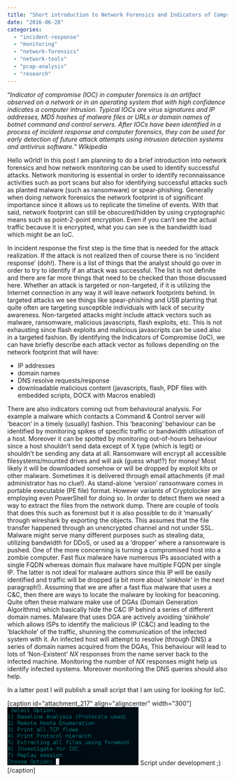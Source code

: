 ```yaml
---
title: "Short introduction to Network Forensics and Indicators of Compromise (IoC)"
date: "2016-06-28"
categories: 
  - "incident-response"
  - "monitoring"
  - "network-forensics"
  - "network-tools"
  - "pcap-analysis"
  - "research"
---
```


“_Indicator of compromise (IOC) in computer forensics is an artifact observed on a network or in an operating system that with high confidence indicates a computer intrusion. Typical IOCs are virus signatures and IP addresses, MD5 hashes of malware files or URLs or domain names of botnet command and control servers. After IOCs have been identified in a process of incident response and computer forensics, they can be used for early detection of future attack attempts using intrusion detection systems and antivirus software._” _Wikipedia_

Hello w0rld! In this post I am planning to do a brief introduction into network forensics and how network monitoring can be used to identify successful attacks. Network monitoring is essential in order to identify reconnaissance activities such as port scans but also for identifying successful attacks such as planted malware (such as ransomware) or spear-phishing. Generally when doing network forensics the network footprint is of significant importance since it allows us to replicate the timeline of events. With that said, network footprint can still be obscured/hidden by using cryptographic means such as point-2-point encryption. Even if you can’t see the actual traffic because it is encrypted, what you can see is the bandwidth load which might be an IoC.

In incident response the first step is the time that is needed for the attack realization. If the attack is not realized then of course there is no ‘incident response’ (doh!). There is a list of things that the analyst should go over in order to try to identify if an attack was successful. The list is not definite and there are far more things that need to be checked than those discussed here. Whether an attack is targeted or non-targeted, if it is utilizing the Internet connection in any way it will leave network footprints behind. In targeted attacks we see things like spear-phishing and USB planting that quite often are targeting susceptible individuals with lack of security awareness. Non-targeted attacks might include attack vectors such as malware, ransomware, malicious javascripts, flash exploits, etc. This is not exhausting since flash exploits and malicious javascripts can be used also in a targeted fashion. By identifying the Indicators of Compromise (IoC), we can have briefly describe each attack vector as follows depending on the network footprint that will have:

- IP addresses
- domain names
- DNS resolve requests/response
- downloadable malicious content (javascripts, flash, PDF files with embedded scripts, DOCX with Macros enabled)

There are also indicators coming out from behavioural analysis. For example a malware which contacts a Command & Control server will ‘beacon’ in a timely (usually) fashion. This ‘beaconing’ behaviour can be identified by monitoring spikes of specific traffic or bandwidth utilisation of a host. Moreover it can be spotted by monitoring out-of-hours behaviour since a host shouldn’t send data except of X type (which is legit) or shouldn’t be sending any data at all. Ransomware will encrypt all accessible filesystems/mounted drives and will ask (guess what!?) for money! Most likely it will be downloaded somehow or will be dropped by exploit kits or other malware. Sometimes it is delivered through email attachments (if mail administrator has no clue!). As stand-alone ‘version’ ransomware comes in portable executable (PE file) format. However variants of Cryptolocker are employing even PowerShell for doing so. In order to detect them we need a way to extract the files from the network dump. There are couple of tools that does this such as foremost but it is also possible to do it ‘manually’ through wireshark by exporting the objects. This assumes that the file transfer happened through an unencrypted channel and not under SSL. Malware might serve many different purposes such as stealing data, utilizing bandwidth for DDoS, or used as a ‘dropper’ where a ransomware is pushed. One of the more concerning is turning a compromised host into a zombie computer. Fast flux malware have numerous IPs associated with a single FQDN whereas domain flux malware have multiple FQDN per single IP. The latter is not ideal for malware authors since this IP will be easily identified and traffic will be dropped (a bit more about '_sinkhole_' in the next paragraph!). Assuming that we are after a fast flux malware that uses a C&C, then there are ways to locate the malware by looking for beaconing. Quite often these malware make use of DGAs (Domain Generation Algorithms) which basically hide the C&C IP behind a series of different domain names. Malware that uses DGA are actively avoiding ‘sinkhole’ which allows ISPs to identify the malicious IP (C&C) and leading to the ‘blackhole’ of the traffic, shunning the communication of the infected system with it. An infected host will attempt to resolve (through DNS) a series of domain names acquired from the DGAs, This behaviour will lead to lots of ‘Non-Existent’ _NX_ responses from the name server back to the infected machine. Monitoring the number of _NX_ responses might help us identify infected systems. Moreover monitoring the DNS queries should also help.

In a latter post I will publish a small script that I am using for looking for IoC.

\[caption id="attachment\_217" align="aligncenter" width="300"\][![Main menu](images/options-300x133.png)](https://labs.jumpsec.com/wp-content/uploads/sites/2/2016/06/options.png) Script under development ;)\[/caption\]
